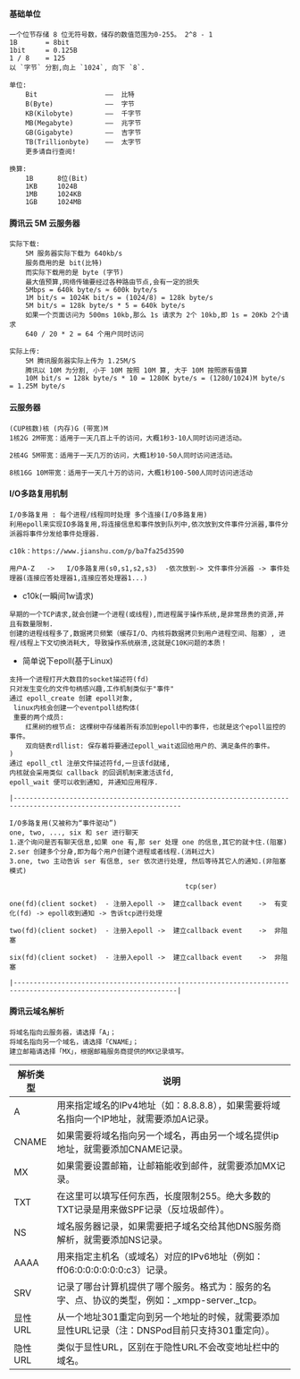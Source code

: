 #### 基础单位
    一个位节存储 8 位无符号数，储存的数值范围为0-255。 2^8 - 1
    1B       = 8bit
    1bit     = 0.125B
    1 / 8    = 125
    以 `字节` 分割,向上 `1024`, 向下 `8`.
    
    单位:
        Bit                 ——  比特
        B(Byte)             ——  字节
        KB(Kilobyte)        ——  千字节
        MB(Megabyte)        ——  兆字节
        GB(Gigabyte)        ——  吉字节
        TB(Trillionbyte)    ——  太字节
        更多请自行查阅!
        
    换算:
        1B      8位(Bit)
        1KB     1024B 
        1MB     1024KB 
        1GB     1024MB
#### 腾讯云 5M 云服务器
    实际下载:    
        5M 服务器实际下载为 640kb/s
        服务商用的是 bit(比特)
        而实际下载用的是 byte (字节)
        最大值预算,网络传输要经过各种路由节点,会有一定的损失
        5Mbps = 640k byte/s ≈ 600k byte/s
        1M bit/s = 1024K bit/s = (1024/8) = 128k byte/s
        5M bit/s = 128k byte/s * 5 = 640k byte/s
        如果一个页面访问为 500ms 10kb,那么 1s 请求为 2个 10kb,即 1s = 20Kb 2个请求
        640 / 20 * 2 = 64 个用户同时访问  
    
    实际上传:
        5M 腾讯服务器实际上传为 1.25M/S
        腾讯以 10M 为分割, 小于 10M 按照 10M 算, 大于 10M 按照原有值算
        10M bit/s = 128k byte/s * 10 = 1280K byte/s = (1280/1024)M byte/s = 1.25M byte/s
#### 云服务器
    (CUP核数)核 (内存)G (带宽)M
    1核2G 2M带宽：适用于一天几百上千的访问，大概1秒3-10人同时访问进活动。
    
    2核4G 5M带宽：适用于一天几万的访问，大概1秒10-50人同时访问进活动。
    
    8核16G 10M带宽：适用于一天几十万的访问，大概1秒100-500人同时访问进活动 
#### I/O多路复用机制
    I/O多路复用 : 每个进程/线程同时处理 多个连接(I/O多路复用)
    利用epoll来实现IO多路复用,将连接信息和事件放到队列中,依次放到文件事件分派器,事件分派器将事件分发给事件处理器.
    
    c10k：https://www.jianshu.com/p/ba7fa25d3590
    
    用户A-Z   ->   I/O多路复用(s0,s1,s2,s3)  -依次放到-> 文件事件分派器 -> 事件处理器(连接应答处理器1,连接应答处理器1...)

* c10k(一瞬间1w请求)
~~~
早期的一个TCP请求,就会创建一个进程(或线程),而进程属于操作系统,是非常昂贵的资源,并且有数量限制.
创建的进程线程多了,数据拷贝频繁（缓存I/O、内核将数据拷贝到用户进程空间、阻塞）, 进程/线程上下文切换消耗大, 导致操作系统崩溃,这就是C10K问题的本质！
~~~  
  
* 简单说下epoll(基于Linux)
~~~
支持一个进程打开大数目的socket描述符(fd)
只对发生变化的文件句柄感兴趣,工作机制类似于"事件"
通过 epoll_create 创建 epoll对象,
 linux内核会创建一个eventpoll结构体(
 重要的两个成员:
    红黑树的根节点: 这棵树中存储着所有添加到epoll中的事件，也就是这个epoll监控的事件。
    双向链表rdllist: 保存着将要通过epoll_wait返回给用户的、满足条件的事件。  
)
通过 epoll_ctl 注册文件描述符fd,一旦该fd就绪,
内核就会采用类似 callback 的回调机制来激活该fd, 
epoll_wait 便可以收到通知, 并通知应用程序.

|----------------------------------------------------------------------------------------------------------------

I/O多路复用(又被称为“事件驱动”)
one, two, ..., six 和 ser 进行聊天
1.逐个询问是否有聊天信息,如果 one 有,那 ser 处理 one 的信息,其它的就卡住.(阻塞)
2.ser 创建多个分身,即为每个用户创建个进程或者线程.(消耗过大)
3.one, two 主动告诉 ser 有信息, ser 依次进行处理, 然后等待其它人的通知.(非阻塞模式)

                                            tcp(ser)

one(fd)(client socket)  - 注册入epoll ->  建立callback event    ->  有变化(fd) -> epoll收到通知 -> 告诉tcp进行处理

two(fd)(client socket)  - 注册入epoll ->  建立callback event    ->  非阻塞 

six(fd)(client socket)  - 注册入epoll ->  建立callback event    ->  非阻塞

|---------------------------------------------------------------------------------------------------------------|

~~~

#### 腾讯云域名解析
    将域名指向云服务器，请选择「A」；
    将域名指向另一个域名，请选择「CNAME」；
    建立邮箱请选择「MX」，根据邮箱服务商提供的MX记录填写。

|解析类型|说明|
| --- | --- |
| A   |  用来指定域名的IPv4地址（如：8.8.8.8），如果需要将域名指向一个IP地址，就需要添加A记录。|
| CNAME | 如果需要将域名指向另一个域名，再由另一个域名提供ip地址，就需要添加CNAME记录。|
| MX |  如果需要设置邮箱，让邮箱能收到邮件，就需要添加MX记录。|
| TXT | 在这里可以填写任何东西，长度限制255。绝大多数的TXT记录是用来做SPF记录（反垃圾邮件）。|
| NS | 域名服务器记录，如果需要把子域名交给其他DNS服务商解析，就需要添加NS记录。|
| AAAA | 用来指定主机名（或域名）对应的IPv6地址（例如：ff06:0:0:0:0:0:0:c3）记录。|
| SRV | 记录了哪台计算机提供了哪个服务。格式为：服务的名字、点、协议的类型，例如：_xmpp-server._tcp。|
| 显性URL | 从一个地址301重定向到另一个地址的时候，就需要添加显性URL记录（注：DNSPod目前只支持301重定向）。|
| 隐性URL | 类似于显性URL，区别在于隐性URL不会改变地址栏中的域名。|
